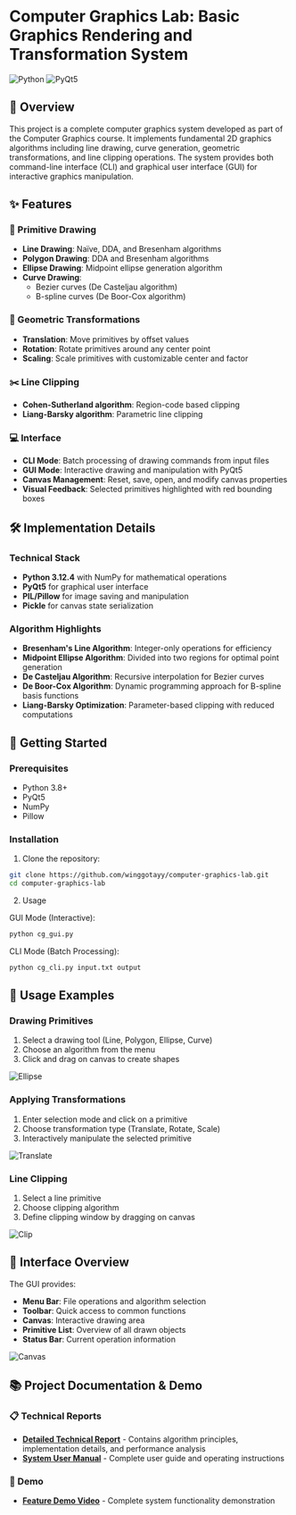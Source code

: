 # Computer Graphics Lab: Basic Graphics Rendering and Transformation System

![Python](https://img.shields.io/badge/language-Python-blue.svg)
![PyQt5](https://img.shields.io/badge/GUI-PyQt5-green.svg)

## 🎯 Overview

This project is a complete computer graphics system developed as part of the Computer Graphics course. It implements fundamental 2D graphics algorithms including line drawing, curve generation, geometric transformations, and line clipping operations. The system provides both command-line interface (CLI) and graphical user interface (GUI) for interactive graphics manipulation.

## ✨ Features

### 🎨 Primitive Drawing
- **Line Drawing**: Naïve, DDA, and Bresenham algorithms
- **Polygon Drawing**: DDA and Bresenham algorithms
- **Ellipse Drawing**: Midpoint ellipse generation algorithm
- **Curve Drawing**:
  - Bezier curves (De Casteljau algorithm)
  - B-spline curves (De Boor-Cox algorithm)

### 🔄 Geometric Transformations
- **Translation**: Move primitives by offset values
- **Rotation**: Rotate primitives around any center point
- **Scaling**: Scale primitives with customizable center and factor

### ✂️ Line Clipping
- **Cohen-Sutherland algorithm**: Region-code based clipping
- **Liang-Barsky algorithm**: Parametric line clipping

### 💻 Interface
- **CLI Mode**: Batch processing of drawing commands from input files
- **GUI Mode**: Interactive drawing and manipulation with PyQt5
- **Canvas Management**: Reset, save, open, and modify canvas properties
- **Visual Feedback**: Selected primitives highlighted with red bounding boxes

## 🛠️ Implementation Details

### Technical Stack
- **Python 3.12.4** with NumPy for mathematical operations
- **PyQt5** for graphical user interface
- **PIL/Pillow** for image saving and manipulation
- **Pickle** for canvas state serialization

### Algorithm Highlights
- **Bresenham's Line Algorithm**: Integer-only operations for efficiency
- **Midpoint Ellipse Algorithm**: Divided into two regions for optimal point generation
- **De Casteljau Algorithm**: Recursive interpolation for Bezier curves
- **De Boor-Cox Algorithm**: Dynamic programming approach for B-spline basis functions
- **Liang-Barsky Optimization**: Parameter-based clipping with reduced computations

## 🚀 Getting Started

### Prerequisites
- Python 3.8+
- PyQt5
- NumPy
- Pillow

### Installation
1. Clone the repository:
```bash
git clone https://github.com/winggotayy/computer-graphics-lab.git
cd computer-graphics-lab
```

2. Usage

GUI Mode (Interactive):
```bash
python cg_gui.py
```

CLI Mode (Batch Processing):
```bash
python cg_cli.py input.txt output
```

## 📖 Usage Examples

### Drawing Primitives
1. Select a drawing tool (Line, Polygon, Ellipse, Curve)
2. Choose an algorithm from the menu
3. Click and drag on canvas to create shapes

![Ellipse](screenshots/ellipse.png)

### Applying Transformations
1. Enter selection mode and click on a primitive
2. Choose transformation type (Translate, Rotate, Scale)
3. Interactively manipulate the selected primitive

![Translate](screenshots/translate.png)

### Line Clipping
1. Select a line primitive
2. Choose clipping algorithm
3. Define clipping window by dragging on canvas

![Clip](screenshots/clip.png)

## 🎨 Interface Overview

The GUI provides:

- **Menu Bar**: File operations and algorithm selection
- **Toolbar**: Quick access to common functions
- **Canvas**: Interactive drawing area
- **Primitive List**: Overview of all drawn objects
- **Status Bar**: Current operation information

![Canvas](screenshots/canvas.png)

## 📚 Project Documentation & Demo

### 📋 Technical Reports
- **[Detailed Technical Report](205220025_报告.pdf)** - Contains algorithm principles, implementation details, and performance analysis
- **[System User Manual](205220025_说明书.pdf)** - Complete user guide and operating instructions

### 🎥 Demo
- **[Feature Demo Video](https://drive.google.com/file/d/1kmmXjXS1-yiGBtPbBKYDq8FVZwtodpT5/view?usp=drive_link)** - Complete system functionality demonstration
